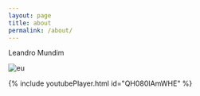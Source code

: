 ```yaml
---
layout: page
title: about
permalink: /about/
---
```


Leandro Mundim

![eu](https://lh3.googleusercontent.com/x5GM1DniZATDrMQIkOUCmBgNHx2-aHYdDpME9yv6gvscJ-2MPkd0ZKDtMDOsUYoGrPDJ_hGWNw=w1440-h900-no)


{% include youtubePlayer.html id="QH080IAmWHE" %}
